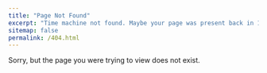 ```yaml
---
title: "Page Not Found"
excerpt: "Time machine not found. Maybe your page was present back in 1984, but its gone now..."
sitemap: false
permalink: /404.html
---
```


Sorry, but the page you were trying to view does not exist.

